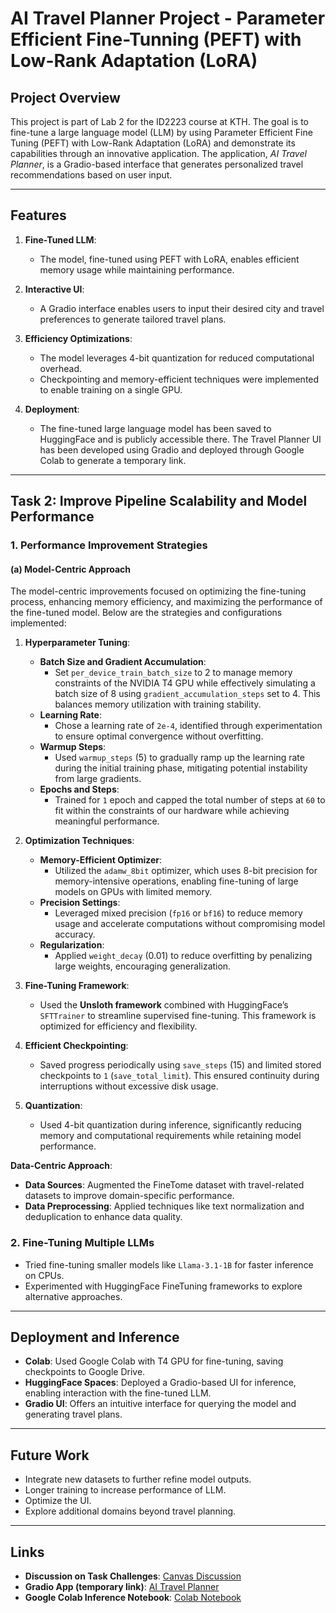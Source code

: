 # AI Travel Planner Project - Parameter Efficient Fine-Tunning (PEFT) with Low-Rank Adaptation (LoRA)

## Project Overview

This project is part of Lab 2 for the ID2223 course at KTH. The goal is to fine-tune a large language model (LLM) by using Parameter Efficient Fine Tuning (PEFT) with Low-Rank Adaptation (LoRA) and demonstrate its capabilities through an innovative application. The application, *AI Travel Planner*, is a Gradio-based interface that generates personalized travel recommendations based on user input.

---

## Features
1. **Fine-Tuned LLM**:
   - The model, fine-tuned using PEFT with LoRA, enables efficient memory usage while maintaining performance.

2. **Interactive UI**:
   - A Gradio interface enables users to input their desired city and travel preferences to generate tailored travel plans.

3. **Efficiency Optimizations**:
   - The model leverages 4-bit quantization for reduced computational overhead.
   - Checkpointing and memory-efficient techniques were implemented to enable training on a single GPU.

4. **Deployment**:
   - The fine-tuned large language model has been saved to HuggingFace and is publicly accessible there. The Travel Planner UI has been developed using Gradio and deployed through Google Colab to generate a temporary link.

---

## Task 2: Improve Pipeline Scalability and Model Performance

### 1. Performance Improvement Strategies

#### **(a) Model-Centric Approach**

The model-centric improvements focused on optimizing the fine-tuning process, enhancing memory efficiency, and maximizing the performance of the fine-tuned model. Below are the strategies and configurations implemented:

1. **Hyperparameter Tuning**:
   - **Batch Size and Gradient Accumulation**:
     - Set `per_device_train_batch_size` to 2 to manage memory constraints of the NVIDIA T4 GPU while effectively simulating a batch size of 8 using `gradient_accumulation_steps` set to 4. This balances memory utilization with training stability.
   - **Learning Rate**:
     - Chose a learning rate of `2e-4`, identified through experimentation to ensure optimal convergence without overfitting.
   - **Warmup Steps**:
     - Used `warmup_steps` (5) to gradually ramp up the learning rate during the initial training phase, mitigating potential instability from large gradients.
   - **Epochs and Steps**:
     - Trained for `1` epoch and capped the total number of steps at `60` to fit within the constraints of our hardware while achieving meaningful performance.

2. **Optimization Techniques**:
   - **Memory-Efficient Optimizer**:
     - Utilized the `adamw_8bit` optimizer, which uses 8-bit precision for memory-intensive operations, enabling fine-tuning of large models on GPUs with limited memory.
   - **Precision Settings**:
     - Leveraged mixed precision (`fp16` or `bf16`) to reduce memory usage and accelerate computations without compromising model accuracy.
   - **Regularization**:
     - Applied `weight_decay` (0.01) to reduce overfitting by penalizing large weights, encouraging generalization.

3. **Fine-Tuning Framework**:
   - Used the **Unsloth framework** combined with HuggingFace’s `SFTTrainer` to streamline supervised fine-tuning. This framework is optimized for efficiency and flexibility.

4. **Efficient Checkpointing**:
   - Saved progress periodically using `save_steps` (15) and limited stored checkpoints to `1` (`save_total_limit`). This ensured continuity during interruptions without excessive disk usage.

5. **Quantization**:
   - Used 4-bit quantization during inference, significantly reducing memory and computational requirements while retaining model performance.

**Data-Centric Approach**:
- **Data Sources**: Augmented the FineTome dataset with travel-related datasets to improve domain-specific performance.
- **Data Preprocessing**: Applied techniques like text normalization and deduplication to enhance data quality.

### 2. Fine-Tuning Multiple LLMs
- Tried fine-tuning smaller models like `Llama-3.1-1B` for faster inference on CPUs.
- Experimented with HuggingFace FineTuning frameworks to explore alternative approaches.

---

## Deployment and Inference
- **Colab**: Used Google Colab with T4 GPU for fine-tuning, saving checkpoints to Google Drive.
- **HuggingFace Spaces**: Deployed a Gradio-based UI for inference, enabling interaction with the fine-tuned LLM.
- **Gradio UI**: Offers an intuitive interface for querying the model and generating travel plans.

---

## Future Work
- Integrate new datasets to further refine model outputs.
- Longer training to increase performance of LLM.
- Optimize the UI.
- Explore additional domains beyond travel planning.

---

## Links
- **Discussion on Task Challenges**: [Canvas Discussion](https://canvas.kth.se/courses/50172/discussion_topics/432284)
- **Gradio App (temporary link)**: [AI Travel Planner](https://huggingface.co/spaces/Eugenius0/ai-travel-planner)
- **Google Colab Inference Notebook**: [Colab Notebook](link)
